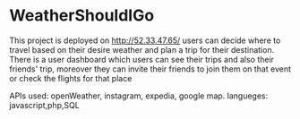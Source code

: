 # WeatherShouldIGo
This project is deployed on http://52.33.47.65/
users can decide where to travel based on their desire weather and plan a trip for their destination.
There is a user dashboard which users can see their trips and also their friends' trip, moreover they can invite their friends to join them on that event or check the flights for that place

APIs used: openWeather, instagram, expedia, google map.
langueges: javascript,php,SQL
